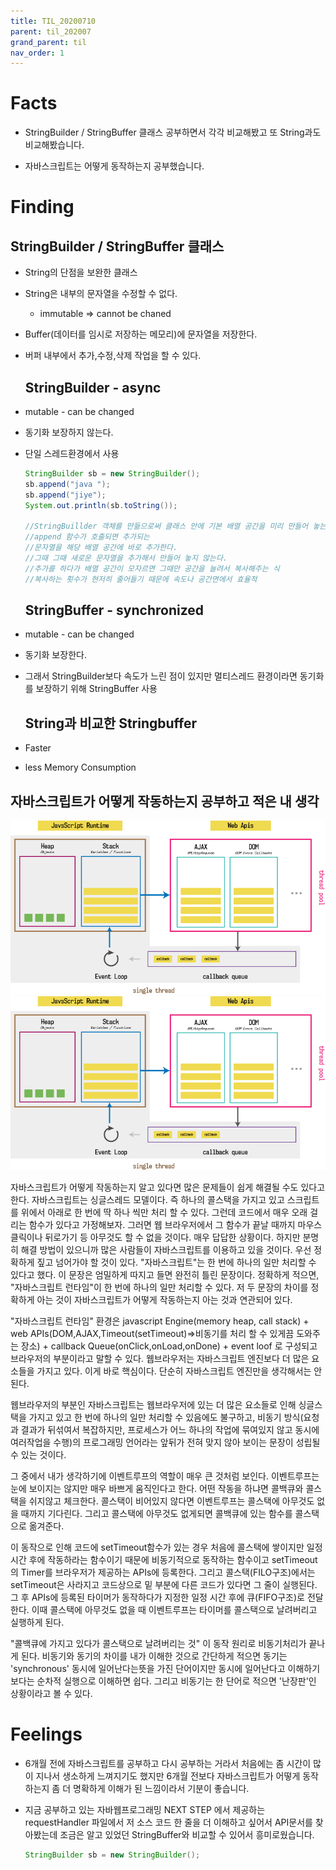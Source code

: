 ```yaml
---
title: TIL_20200710
parent: til_202007
grand_parent: til
nav_order: 1
---
```


# Facts

- StringBuilder / StringBuffer 클래스 공부하면서 각각 비교해봤고 또 String과도 비교해봤습니다.

- 자바스크립트는 어떻게 동작하는지 공부했습니다.

# Finding

## StringBuilder / StringBuffer 클래스

- String의 단점을 보완한 클래스
- String은 내부의 문자열을 수정할 수 없다.
  - immutable ⇒ cannot be chaned
- Buffer(데이터를 임시로 저장하는 메모리)에 문자열을 저장한다.
- 버퍼 내부에서 추가,수정,삭제 작업을 할 수 있다.

  ## StringBuilder - async

- mutable - can be changed
- 동기화 보장하지 않는다.
- 단일 스레드환경에서 사용

  ```java
  StringBuilder sb = new StringBuilder();
  sb.append("java ");
  sb.append("jiye");
  System.out.println(sb.toString());

  //StringBuillder 객체를 만듦으로써 클래스 안에 기본 배열 공간을 미리 만들어 놓는다
  //append 함수가 호출되면 추가되는
  //문자열을 해당 배열 공간에 바로 추가한다.
  //그때 그때 새로운 문자열을 추가해서 만들어 놓지 않는다.
  //추가를 하다가 배열 공간이 모자르면 그때만 공간을 늘려서 복사해주는 식
  //복사하는 횟수가 현저히 줄어들기 때문에 속도나 공간면에서 효율적
  ```

  ## StringBuffer - synchronized

- mutable - can be changed
- 동기화 보장한다.
- 그래서 StringBuilder보다 속도가 느린 점이 있지만 멀티스레드 환경이라면 동기화를 보장하기 위해 StringBuffer 사용

  ## String과 비교한 Stringbuffer

- Faster
- less Memory Consumption

## 자바스크립트가 어떻게 작동하는지 공부하고 적은 내 생각

![](_images/20200710/image1.png)
![](_images/20200710/image1.png)

자바스크립트가 어떻게 작동하는지 알고 있다면 많은 문제들이 쉽게 해결될 수도 있다고 한다. 자바스크립트는 싱글스레드 모델이다. 즉 하나의 콜스택을 가지고 있고 스크립트를 위에서 아래로 한 번에 딱 하나 씩만 처리 할 수 있다. 그런데 코드에서 매우 오래 걸리는 함수가 있다고 가정해보자. 그러면 웹 브라우저에서 그 함수가 끝날 때까지 마우스 클릭이나 뒤로가기 등 아무것도 할 수 없을 것이다. 매우 답답한 상황이다. 하지만 분명히 해결 방법이 있으니까 많은 사람들이 자바스크립트를 이용하고 있을 것이다. 우선 정확하게 짚고 넘어가야 할 것이 있다. "자바스크립트"는 한 번에 하나의 일만 처리할 수 있다고 했다. 이 문장은 엄밀하게 따지고 들면 완전히 틀린 문장이다. 정확하게 적으면, "자바스크립트 런타임"이 한 번에 하나의 일만 처리할 수 있다. 저 두 문장의 차이를 정확하게 아는 것이 자바스크립트가 어떻게 작동하는지 아는 것과 연관되어 있다.

"자바스크립트 런타임" 환경은 javascript Engine(memory heap, call stack) + web APIs(DOM,AJAX,Timeout(setTimeout)⇒비동기를 처리 할 수 있게끔 도와주는 장소) + callback Queue(onClick,onLoad,onDone) + event loof 로 구성되고 브라우저의 부분이라고 말할 수 있다. 웹브라우저는 자바스크립트 엔진보다 더 많은 요소들을 가지고 있다. 이게 바로 핵심이다. 단순히 자바스크립트 엔진만을 생각해서는 안된다.

웹브라우저의 부분인 자바스크립트는 웹브라우저에 있는 더 많은 요소들로 인해 싱글스택을 가지고 있고 한 번에 하나의 일만 처리할 수 있음에도 불구하고, 비동기 방식(요청과 결과가 뒤섞여서 복잡하지만, 프로세스가 어느 하나의 작업에 묶여있지 않고 동시에 여러작업을 수행)의 프로그래밍 언어라는 앞뒤가 전혀 맞지 않아 보이는 문장이 성립될 수 있는 것이다.

그 중에서 내가 생각하기에 이벤트루프의 역할이 매우 큰 것처럼 보인다. 이벤트루프는 눈에 보이지는 않지만 매우 바쁘게 움직인다고 한다. 어떤 작동을 하냐면 콜백큐와 콜스택을 쉬지않고 체크한다. 콜스택이 비어있지 않다면 이벤트루프는 콜스택에 아무것도 없을 때까지 기다린다. 그리고 콜스택에 아무것도 없게되면 콜백큐에 있는 함수를 콜스택으로 옮겨준다.

이 동작으로 인해 코드에 setTimeout함수가 있는 경우 처음에 콜스택에 쌓이지만 일정시간 후에 작동하라는 함수이기 때문에 비동기적으로 동작하는 함수이고 setTimeout의 Timer를 브라우저가 제공하는 APIs에 등록한다. 그리고 콜스택(FILO구조)에서는 setTimeout은 사라지고 코드상으로 밑 부분에 다른 코드가 있다면 그 줄이 실행된다. 그 후 APIs에 등록된 타이머가 동작하다가 지정한 일정 시간 후에 큐(FIFO구조)로 전달한다. 이때 콜스택에 아무것도 없을 때 이벤트루프는 타이머를 콜스택으로 날려버리고 실행하게 된다.

"콜백큐에 가지고 있다가 콜스택으로 날려버리는 것" 이 동작 원리로 비동기처리가 끝나게 된다. 비동기와 동기의 차이를 내가 이해한 것으로 간단하게 적으면 동기는 'synchronous' 동시에 일어난다는뜻을 가진 단어이지만 동시에 일어난다고 이해하기보다는 순차적 실행으로 이해하면 쉽다. 그리고 비동기는 한 단어로 적으면 '난장판'인 상황이라고 볼 수 있다.

# Feelings

- 6개월 전에 자바스크립트를 공부하고 다시 공부하는 거라서 처음에는 좀 시간이 많이 지나서 생소하게 느껴지기도 했지만 6개월 전보다 자바스크립트가 어떻게 동작하는지 좀 더 명확하게 이해가 된 느낌이라서 기분이 좋습니다.

- 지금 공부하고 있는 자바웹프로그래밍 NEXT STEP 에서 제공하는 requestHandler 파일에서 저 소스 코드 한 줄을 더 이해하고 싶어서 API문서를 찾아봤는데 조금은 알고 있었던 StringBuffer와 비교할 수 있어서 흥미로웠습니다.

  ```java
  StringBuilder sb = new StringBuilder();
  ```
